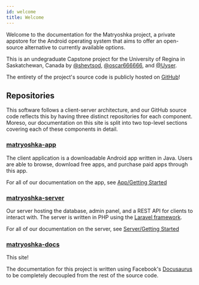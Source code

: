 ```yaml
---
id: welcome
title: Welcome
---
```


Welcome to the documentation for the Matryoshka project, a private appstore for
the Android operating system that aims to offer an open-source alternative to
currently available options.

This is an undegraduate Capstone project for the University of Regina in
Saskatchewan, Canada by [@shevtsod](https://github.com/shevtsod),
[@oscar666666](https://github.com/oscar666666), and [@Uyser](https://github.com/Uyser).

The entirety of the project's source code is publicly hosted on
[GitHub](https://github.com/matryoshkadoll/)!

## Repositories

This software follows a client-server architecture, and our GitHub source code
reflects this by having three distinct repositories for each component. Moreso,
our documentation on this site is split into two top-level sections covering
each of these components in detail.

### [matryoshka-app](https://github.com/matryoshkadoll/matryoshka-app)

The client application is a downloadable Android app written in Java. Users are
able to browse, download free apps, and purchase paid apps through this app.

For all of our documentation on the app, see [App/Getting Started](app/getting_started.md)

### [matryoshka-server](https://github.com/matryoshkadoll/matryoshka-server)

Our server hosting the database, admin panel, and a REST API for clients to interact with. The server is written in PHP using the [Laravel framework](https://laravel.com/).

For all of our documentation on the server, see [Server/Getting Started](server/getting_started.md)

### [matryoshka-docs](https://github.com/matryoshkadoll/matryoshka-docs)

This site!

The documentation for this project is written using Facebook's
[Docusaurus](https://docusaurus.io/en/) to be completely decoupled from the rest
of the source code.
